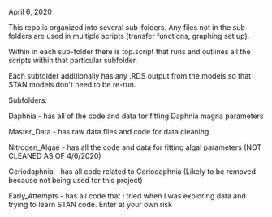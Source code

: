April 6, 2020

This repo is organized into several sub-folders. Any files not in the sub-folders are used in multiple scripts 
(transfer functions, graphing set up). 

Within in each sub-folder there is top.script that runs and outlines all the scripts within 
that particular subfolder.

Each subfolder additionally has any .RDS output from the models so that STAN models don't
need to be re-run. 


Subfolders:


Daphnia - has all of the code and data for fitting Daphnia magna parameters


Master_Data - has raw data files and code for data cleaning


Nitrogen_Algae - has all the code and data for fitting algal parameters (NOT CLEANED AS OF 4/6/2020)


Ceriodaphnia - has all code related to Ceriodaphnia (Likely to be removed because not being used for this project)


Early_Attempts - has all code that I tried when I was exploring data and trying to learn STAN code. 
Enter at your own risk